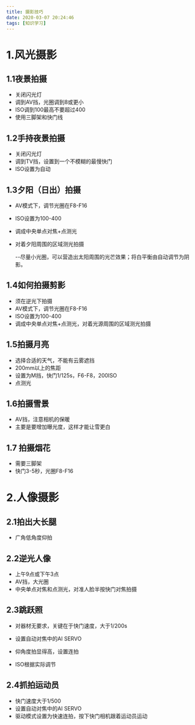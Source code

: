 ```yaml
---
title: 摄影技巧
date: 2020-03-07 20:24:46
tags: [知识学习]
---
```


# 1.风光摄影

## 1.1夜景拍摄

- 关闭闪光灯
- 调到AV挡，光圈调到8或更小
- ISO调到100最高不要超过400
- 使用三脚架和快门线

## 1.2手持夜景拍摄

-  关闭闪光灯
- 调到TV挡，设置到一个不模糊的最慢快门
- ISO设置为自动

## 1.3夕阳（日出）拍摄

- AV模式下，调节光圈在F8-F16

- ISO设置为100-400

- 调成中央单点对焦+点测光

- 对着夕阳周围的区域测光拍摄

  --尽量小光圈，可以营造出太阳周围的光芒效果；将白平衡由自动调节为阴影。

## 1.4如何拍摄剪影

- 须在逆光下拍摄
- AV模式下，调节光圈在F8-F16
- ISO设置为100-400
- 调成中央单点对焦+点测光，对着光源周围的区域测光拍摄

## 1.5拍摄月亮

- 选择合适的天气，不能有云雾遮挡
- 200mm以上的焦距
- 设置为M挡，快门1/125s，F6-F8，200ISO
- 点测光

## 1.6拍摄雪景

- AV挡，注意相机的保暖
- 主要是要增加曝光度，这样才能让雪更白

## 1.7 拍摄烟花

- 需要三脚架
- 快门3-5秒，光圈F8-F16

# 2.人像摄影

## 2.1拍出大长腿

- 广角低角度仰拍

## 2.2逆光人像

- 上午9点或下午3点
- AV挡，大光圈
- 中央单点对焦和点测光，对准人脸半按快门对焦拍摄

## 2.3跳跃照

- 对器材无要求，关键在于快门速度，大于1/200s
- 设置自动对焦中的AI SERVO

- 仰角度拍显得高，设置连拍
- ISO根据实际调节

## 2.4抓拍运动员

- 快门速度大于1/500
- 设置自动对焦中的AI SERVO
- 驱动模式设置为快速连拍，按下快门相机跟着运动员运动